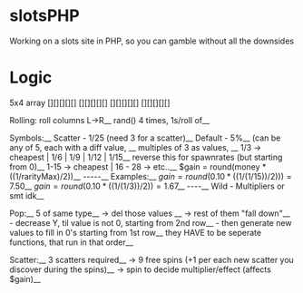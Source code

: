 # slotsPHP
Working on a slots site in PHP, so you can gamble without all the downsides

# Logic

  5x4 array
  [][][][][]
  [][][][][]
  [][][][][]
  [][][][][]

Rolling:
  roll columns L->R__
  rand() 4 times, 1s/roll of__

Symbols:__
Scatter - 1/25 (need 3 for a scatter)__
Default - 5%__
        (can be any of 5, each with a diff value, __
        multiples of 3 as values, __
        1/3 -> cheapest | 1/6 | 1/9 | 1/12 | 1/15__
        reverse this for spawnrates (but starting from 0)__
        1-15 -> cheapest | 16 - 28 -> etc..__
        $gain = round(money * ((1/rarityMax)/2))__
        -----__
        Examples:__
        $gain = round(0.10 * ((1/(1/15))/2 ))) = 7.50$__
        $gain = round(0.10 * ((1/(1/3))/2)) = 1.67$__
        ----__
Wild - Multipliers or smt idk__

Pop:__
    5 of same type__
     -> del those values __
     -> rest of them "fall down"__
        - decrease Y, til value is not 0, starting from 2nd row__
        - then generate new values to fill in 0's starting from 1st row__
        they HAVE to be seperate functions, that run in that order__

Scatter:__
    3 scatters required__
     -> 9 free spins (+1 per each new scatter you discover during the spins)__
     -> spin to decide multiplier/effect (affects $gain)__
